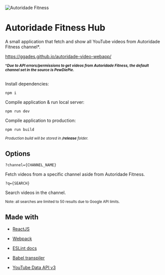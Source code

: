 
![Autoridade Fitness](https://i.imgur.com/elFSvMM.png "Autoridade Fitness")

# Autoridade Fitness Hub

A small application that fetch and show all YouTube videos from Autoridade Fitness channel*.

https://ggades.github.io/autoridade-video-webapp/


<sup>***_Due to API errors/permissions to get videos from Autoridade Fitness, the default channel set in the source is PewDiePie._**</sup>

##

Install dependencies:


`npm i`


Compile application & run local server:


`npm run dev`



Compile application to production:


`npm run build`


<sup>_Production build will be stored in **/release** folder._</sup>


## Options

`?channel={CHANNEL_NAME}`

Fetch videos from a specific channel aside from Autoridade Fitness.

`?q={SEARCH}`

Search videos in the channel.


<sup>Note: all searches are limited to 50 results due to Google API limits.</sup>


## Made with

* [ReactJS](https://facebook.github.io/react/)


* [Webpack](https://webpack.github.io/)


* [ESLint docs](http://eslint.org/)


* [Babel transpiler](https://babeljs.io/)


* [YouTube Data API v3](https://developers.google.com/youtube/v3/docs/)
